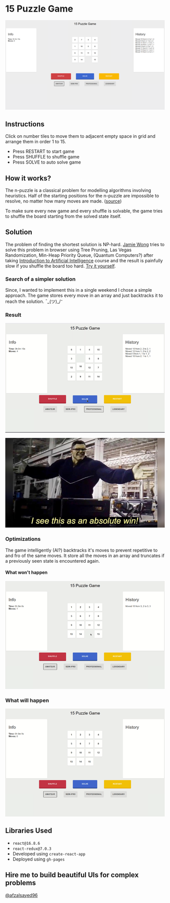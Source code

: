 # 15 Puzzle Game

![screenshot](docs/screenshot.png)

## Instructions

Click on number tiles to move them to adjacent empty space in grid and arrange them in order 1 to 15.

-   Press RESTART to start game
-   Press SHUFFLE to shuffle game
-   Press SOLVE to auto solve game

## How it works?

The n-puzzle is a classical problem for modelling algorithms involving heuristics. Half of the starting positions for the n-puzzle are impossible to resolve, no matter how many moves are made. ([source](https://en.wikipedia.org/wiki/15_puzzle))

To make sure every new game and every shuffle is solvable, the game tries to shuffle the board starting from the solved state itself.

## Solution

The problem of finding the shortest solution is NP-hard. [Jamie Wong](http://jamie-wong.com/2011/10/16/fifteen-puzzle-algorithm/) tries to solve this problem in browser using Tree Pruning, Las Vegas Randomization, Min-Heap Priority Queue, (Quantum Computers?) after taking [Introduction to Artificial Intelligence](https://www.ai-class.com/) course and the result is painfully slow if you shuffle the board too hard. [Try it yourself](http://jamie-wong.com/2011/10/16/fifteen-puzzle-algorithm/).

### Search of a simpler solution

Since, I wanted to implement this in a single weekend I chose a simple approach. The game stores every move in an array and just backtracks it to reach the solution. ¯\_(ツ)\_/⁻

### Result

![demo](docs/demo.gif)

![meme](docs/meme.jpg)

### Optimizations

The game intelligently (AI?) backtracks it's moves to prevent repetitive to and fro of the same moves. It store all the moves in an array and truncates if a previously seen state is encountered again.

#### What won't happen

![wont](docs/wont.gif)

### What will happen

![will](docs/will.gif)

## Libraries Used

-   `react@16.8.6`
-   `react-redux@7.0.3`
-   Developed using `create-react-app`
-   Deployed using `gh-pages`

## Hire me to build beautiful UIs for complex problems

[@afzalsayed96](twitter.com/afzalsayed96)